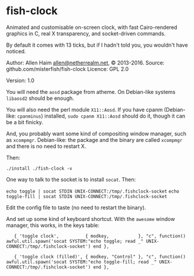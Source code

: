 # fish-clock
Animated and customisable on-screen clock, with fast Cairo-rendered graphics in C, real X transparency, and socket-driven commands.

By default it comes with 13 ticks, but if I hadn't told you, you wouldn't
have noticed.

Author: Allen Haim <allen@netherrealm.net>, © 2013-2016.
Source: github.com/misterfish/fish-clock
Licence: GPL 2.0

Version: 1.0

You will need the `aosd` package from atheme. On Debian-like systems
`libaosd2` should be enough.

You will also need the perl module `X11::Aosd`. If you have cpanm
(Debian-like: `cpanminus`) installed, `sudo cpanm X11::Aosd` should do it,
though it can be a bit finicky.

And, you probably want some kind of compositing window manager, such as `xcompmgr`. Debian-like: the package and the binary are called `xcompmgr` and there is no need to restart X.

Then:

`./install
./fish-clock -v
`

One way to talk to the socket is to install `socat`. Then:

`echo toggle | socat STDIN UNIX-CONNECT:/tmp/.fishclock-socket`
`echo toggle-fill | socat STDIN UNIX-CONNECT:/tmp/.fishclock-socket`

Edit the config file to taste (no need to restart the binary).

And set up some kind of keyboard shortcut. With the `awesome` window manager, this works, in the keys table:

`   { 'toggle clock',          { modkey,           }, "c", function() awful.util.spawn('socat SYSTEM:"echo toggle; read _" UNIX-CONNECT:/tmp/.fishclock-socket') end },`

`   { 'toggle clock (filled)', { modkey, "Control" }, "c", function() awful.util.spawn('socat SYSTEM:"echo toggle-fill; read _" UNIX-CONNECT:/tmp/.fishclock-socket') end },`



